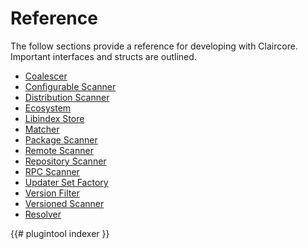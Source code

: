 # Reference

The follow sections provide a reference for developing with Claircore. 
Important interfaces and structs are outlined.
- [Coalescer](./reference/coalescer.md)
- [Configurable Scanner](./reference/configurable_scanner.md)
- [Distribution Scanner](./reference/distribution_scanner.md)
- [Ecosystem](./reference/ecosystem.md)
- [Libindex Store](./reference/libindex_store.md)
- [Matcher](./reference/matcher.md)
- [Package Scanner](./reference/package_scanner.md)
- [Remote Scanner](./reference/remote_matcher.md)
- [Repository Scanner](./reference/repository_scanner.md)
- [RPC Scanner](./reference/rpcscanner.md)
- [Updater Set Factory](./reference/updatersetfactory.md)
- [Version Filter](./reference/version_filter.md)
- [Versioned Scanner](./reference/versioned_scanner.md)
- [Resolver](./reference/resolver.md)

{{# plugintool indexer }}
